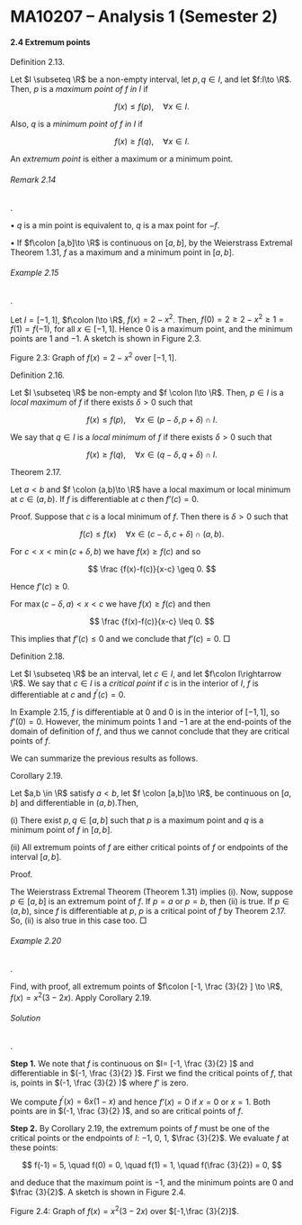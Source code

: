 # MA10207 – Analysis 1 (Semester 2)

#### 2.4 Extremum points

Definition 2.13.

Let $I \subseteq \R$ be a non-empty interval, let $p,q \in I$, and let $f:I\to \R$. Then, $p$ is a _maximum point of $f$ in $I$_ if

$$
f(x) \leq f(p) , \quad \forall x\in I.
$$

Also, $q$ is a _minimum point of $f$ in $I$_ if

$$
f(x) \geq f(q) ,\quad \forall x \in I.
$$

An _extremum point_ is either a maximum or a minimum point.

###### Remark 2.14

.

• $q$ is a min point is equivalent to, $q$ is a max point for $-f$.

• If $f\colon [a,b]\to \R$ is continuous on $[a,b]$, by the Weierstrass Extremal Theorem 1.31, $f$ as a maximum and a minimum point in $[a,b]$.

###### Example 2.15

.

Let $I=[-1,1]$, $f\colon I\to \R$, $f(x) = 2-x^2$. Then, $f(0) = 2 \geq 2-x^2\geq 1=f(1)=f(-1)$, for all $x \in [-1,1]$. Hence $0$ is a maximum point, and the minimum points are $1$ and $-1$. A sketch is shown in Figure 2.3.

Figure 2.3: Graph of $f(x) = 2-x^2$ over $[-1,1]$.

Definition 2.16.

Let $I \subseteq \R$ be non-empty and $f \colon I\to \R$. Then, $p\in I$ is a _local maximum_ of $f$ if there exists $\delta > 0$ such that

$$
f(x) \leq f(p), \quad \forall x \in (p-\delta ,p+\delta ) \cap I .
$$

We say that $q \in I$ is a _local minimum_ of $f$ if there exists $\delta > 0$ such that

$$
f(x) \geq f(q) , \quad \forall x \in (q-\delta ,q+\delta ) \cap I .
$$

Theorem 2.17.

Let $a<b$ and $f \colon (a,b)\to \R$ have a local maximum or local minimum at $c\in (a,b)$. If $f$ is differentiable at $c$ then $f’(c) = 0$.

Proof. Suppose that $c$ is a local minimum of $f$. Then there is $\delta >0$ such that

$$
f(c) \leq f(x) \quad \forall x\in (c-\delta ,c+\delta ) \cap (a,b).
$$

For $c<x <\min (c+\delta ,b)$ we have $f(x) \geq f(c)$ and so

$$
\frac {f(x)-f(c)}{x-c} \geq 0.
$$

Hence $f’(c) \geq 0$.

For $\max (c-\delta ,a) < x < c$ we have $f(x) \geq f(c)$ and then

$$
\frac {f(x)-f(c)}{x-c} \leq 0.
$$

This implies that $f’(c) \leq 0$ and we conclude that $f’(c)=0$. □

Definition 2.18.

Let $I \subseteq \R$ be an interval, let $c \in I$, and let $f\colon I\rightarrow \R$. We say that $c \in I$ is a _critical point_ if $c$ is in the interior of $I$, $f$ is differentiable at $c$ and $f^\prime (c) = 0$.

In Example 2.15, $f$ is differentiable at $0$ and $0$ is in the interior of $[-1,1]$, so $f’(0)=0$. However, the minimum points $1$ and $-1$ are at the end-points of the domain of definition of $f$, and thus we cannot conclude that they are critical points of $f$.

We can summarize the previous results as follows.

Corollary 2.19.

Let $a,b \in \R$ satisfy $a < b$, let $f \colon [a,b]\to \R$, be continuous on $[a,b]$ and differentiable in $(a,b)$.Then,

(i) There exist $p,q\in [a,b]$ such that $p$ is a maximum point and $q$ is a minimum point of $f$ in $[a,b]$.

(ii) All extremum points of $f$ are either critical points of $f$ or endpoints of the interval $[a,b]$.

Proof.

The Weierstrass Extremal Theorem (Theorem 1.31) implies (i). Now, suppose $p\in [a,b]$ is an extremum point of $f$. If $p = a$ or $p=b$, then (ii) is true. If $p \in (a,b)$, since $f$ is differentiable at $p$, $p$ is a critical point of $f$ by Theorem 2.17. So, (ii) is also true in this case too. □

###### Example 2.20

.

Find, with proof, all extremum points of $f\colon [-1, \frac {3}{2} ] \to \R$, $f(x) = x^2(3-2x)$. Apply Corollary 2.19.

###### Solution

.

**Step 1.** We note that $f$ is continuous on $I= [-1, \frac {3}{2} ]$ and differentiable in $(-1, \frac {3}{2} )$. First we find the critical points of $f$, that is, points in $(-1, \frac {3}{2} )$ where $f’$ is zero.

We compute $f^\prime (x) = 6x(1-x)$ and hence $f’(x) = 0$ if $x=0$ or $x=1$. Both points are in $(-1, \frac {3}{2} )$, and so are critical points of $f$.

**Step 2.** By Corollary 2.19, the extremum points of $f$ must be one of the critical points or the endpoints of $I$: $-1$, $0$, $1$, $\frac {3}{2}$. We evaluate $f$ at these points:

$$
f(-1) = 5, \quad f(0) = 0, \quad f(1) = 1, \quad f(\frac {3}{2}) = 0,
$$

and deduce that the maximum point is $-1$, and the minimum points are $0$ and $\frac {3}{2}$. A sketch is shown in Figure 2.4.

Figure 2.4: Graph of $f(x) = x^2(3-2x)$ over $[-1,\frac {3}{2}]$.
